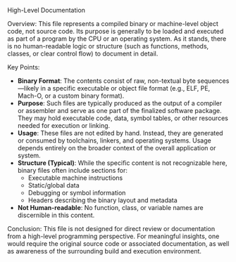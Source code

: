 High-Level Documentation

Overview:
This file represents a compiled binary or machine-level object code, not source code. Its purpose is generally to be loaded and executed as part of a program by the CPU or an operating system. As it stands, there is no human-readable logic or structure (such as functions, methods, classes, or clear control flow) to document in detail.

Key Points:

- **Binary Format**: The contents consist of raw, non-textual byte sequences—likely in a specific executable or object file format (e.g., ELF, PE, Mach-O, or a custom binary format).
- **Purpose**: Such files are typically produced as the output of a compiler or assembler and serve as one part of the finalized software package. They may hold executable code, data, symbol tables, or other resources needed for execution or linking.
- **Usage**: These files are not edited by hand. Instead, they are generated or consumed by toolchains, linkers, and operating systems. Usage depends entirely on the broader context of the overall application or system.
- **Structure (Typical)**: While the specific content is not recognizable here, binary files often include sections for:
  - Executable machine instructions
  - Static/global data
  - Debugging or symbol information
  - Headers describing the binary layout and metadata
- **Not Human-readable**: No function, class, or variable names are discernible in this content.

Conclusion:
This file is not designed for direct review or documentation from a high-level programming perspective. For meaningful insights, one would require the original source code or associated documentation, as well as awareness of the surrounding build and execution environment.